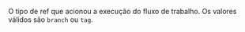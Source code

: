 O tipo de ref que acionou a execução do fluxo de trabalho. Os valores válidos são `branch` ou `tag`.
